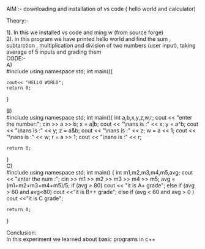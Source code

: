 AIM :- downloading and installation of vs code ( hello world and calculator) <br>

Theory:- <br>

1). In this we installed vs code and ming w (from source forge) <br>
2). in this program we have printed hello world and find the sum , subtarction , multiplication and division of two numbers (user input), taking average of 5 inputs and grading them <br>
CODE:- <br>
A) <br>
#include <iostream>
 using namespace std;
 int main(){

    cout<< "HELLO WORLD";
    return 0;
 } <br>

 B) <br>
#include <iostream>
using namespace std;
int main(){
     int a,b,x,y,z,w,r;
    cout << "enter the number:";
    cin >> a >> b;
    x = a|b;
    cout << "\nans is :" << x;
    y = a^b;
    cout << "\nans is :" << y;
    z = a&b;
    cout << "\nans is :" << z;
    w = a << 1;
    cout << "\nans is :" << w;
    r = a >> 1;
    cout << "\nans is :" << r;

    return 0;
} 
<br>
C) <br>
#include <iostream>
using namespace std;
int main() {
    int m1,m2,m3,m4,m5,avg;
    cout << "enter the num :";
    cin >> m1 >> m2 >> m3 >> m4 >> m5;
    avg = (m1+m2+m3+m4+m5)/5;
    if (avg > 80)
    cout << "it is A+ grade";
    else if (avg > 60 and avg<80)
    cout <<"it is B++ grade";
    else if (avg < 60 and avg > 0 )
    cout <<"it is C grade";
    

    return 0;
}

Conclusion:
<br>
In this experiment we learned about basic programs in c++ <br>
